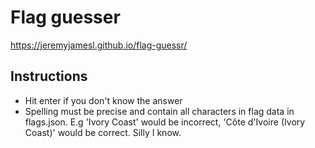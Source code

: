 # Flag guesser

https://jeremyjamesl.github.io/flag-guessr/

## Instructions

- Hit enter if you don't know the answer
- Spelling must be precise and contain all characters in flag data in flags.json. E.g 'Ivory Coast' would be incorrect, 'Côte d'Ivoire (Ivory Coast)' would be correct. Silly I know.


